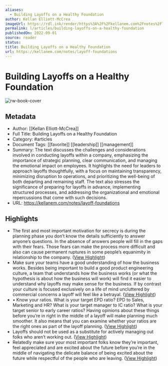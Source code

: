 ```yaml
---
aliases:
  - Building Layoffs on a Healthy Foundation
author: Kellan Elliott-McCrea
imageUrl: https://rdl.ink/render/https%3A%2F%2Fkellanem.com%2Fnotes%2Flayoff-foundations
permalink: l/articles/building-layoffs-on-a-healthy-foundation
publishedOn: 2022-09-01
source: reader
status: 
title: Building Layoffs on a Healthy Foundation
url: https://kellanem.com/notes/layoff-foundations
---
```

# Building Layoffs on a Healthy Foundation

![rw-book-cover](https://rdl.ink/render/https%3A%2F%2Fkellanem.com%2Fnotes%2Flayoff-foundations)

## Metadata

- Author: [[Kellan Elliott-McCrea]]
- Full Title: Building Layoffs on a Healthy Foundation
- Category: #articles
- Document Tags: [[favorite]] [[leadership]] [[management]]
- Summary: The text discusses the challenges and considerations involved in conducting layoffs within a company, emphasizing the importance of strategic planning, clear communication, and managing the emotional impact on employees. It highlights the need for leaders to approach layoffs thoughtfully, with a focus on maintaining transparency, minimizing disruption to operations, and prioritizing the well-being of both departing and remaining staff. The text also stresses the significance of preparing for layoffs in advance, implementing structured processes, and addressing the organizational and emotional repercussions that come with such decisions.
- URL: https://kellanem.com/notes/layoff-foundations

## Highlights

- The first and most important motivation for secrecy is during the planning phase you don’t know the details sufficiently to answer anyone’s questions. In the absence of answers people will fill in the gaps with their fears. Those fears can make the process more difficult and also can cause permanent ruptures in some people’s equanimity in relationship to the company. ([View Highlight](https://read.readwise.io/read/01j1yd9m63czy2cxnxf7yaqr3r))
- Make sure your teams have a good understanding of how the business works. Besides being important to build a good product engineering culture, a team that understands how the business works (or what the hypothesis is about how the business will work) will find it easier to understand why layoffs may make sense for the business. If by contrast your culture is focused exclusively on a life of mind uncluttered by commercial concerns a layoff will feel like a betrayal. ([View Highlight](https://read.readwise.io/read/01j1ydbtqa6pnb5s99zsztchab))
- • Know your ratios. What is your target EPD ratio? EPD to Sales, Marketing and HR? What is your target manager to IC ratio? What is your target senior to early career ratios? Having opinions about these things before you’re in right in the middle of a layoff will make planning much smoother. It also means that you can examine whether your ratios are the right ones as part of the layoff planning. ([View Highlight](https://read.readwise.io/read/01j1ydchb9dbns541nchet5vv7))
- Layoffs should not be used as a substitute for actively managing out folks who aren’t working out. ([View Highlight](https://read.readwise.io/read/01j1ydfba83my3z2b8dzqzkmbx))
- Relatedly make sure your most important folks know they’re important, feel appreciated and are excited about the future before you’re in the middle of navigating the delicate balance of being excited about the future while respectful of the people who are leaving. ([View Highlight](https://read.readwise.io/read/01j1ydgc3qpbr3kpgwnddaq441))
